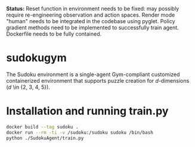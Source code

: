 **Status:** Reset function in environment needs to be fixed: may possibly require re-engineering observation and action spaces. Render mode "human" needs to be integrated in the codebase using pyglet. Policy gradient methods need to be implemented to successfully train agent. Dockerfile needs to be fully contained.

# sudokugym

The Sudoku environment is a single-agent Gym-compliant customized containerized environment that supports puzzle creation for $d$-dimensions ($d$ \in \{2, 3, 4, 5\}). 


# Installation and running train.py

```bash
docker build --tag sudoku .
docker run --rm -ti -v /sudoku:/sudoku sudoku /bin/bash
python ./SudokuAgent/train.py
```
